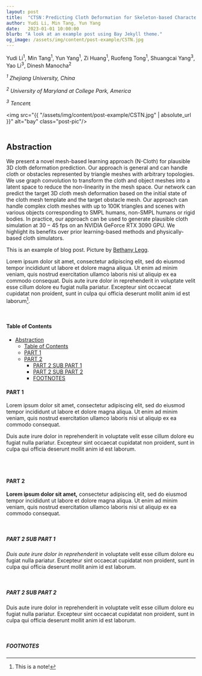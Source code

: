 ```yaml
---
layout: post
title:  "CTSN：Predicting Cloth Deformation for Skeleton-based Characters with a Two-stream Skinning Network"
author: Yudi Li, Min Tang, Yun Yang
date:   2023-01-01 10:00:00
blurb: "A look at an example post using Bay Jekyll theme."
og_image: /assets/img/content/post-example/CSTN.jpg
---
```


Yudi Li<sup>1</sup>, Min Tang<sup>1</sup>, Yun Yang<sup>1</sup>, Zi Huang<sup>1</sup>, Ruofeng Tong<sup>1</sup>, Shuangcai Yang<sup>3</sup>, Yao Li<sup>3</sup>, Dinesh Manocha<sup>2</sup>

*<sup>1</sup> Zhejiang University, China*

*<sup>2</sup> University of Maryland at College Park, America*

*<sup>3</sup> Tencen*t

<img src="{{ "/assets/img/content/post-example/CSTN.jpg" | absolute_url }}" alt="bay" class="post-pic"/>
<br />
<br />

## Abstraction

We present a novel mesh-based learning approach (N-Cloth) for plausible 3D cloth deformation prediction. Our approach is  general and can handle cloth or obstacles represented by triangle meshes with arbitrary topologies. We use  graph convolution to transform the cloth and object meshes into a latent space to reduce the non-linearity in the mesh space. Our network can predict the target 3D cloth mesh deformation based on the initial state of the cloth mesh template and the target obstacle  mesh. Our approach can handle complex cloth meshes with up to $100$K triangles and scenes with various objects corresponding to SMPL humans, non-SMPL humans or rigid bodies. In practice, our approach can be used to generate plausible cloth simulation at $30-45$ fps on an NVIDIA GeForce RTX 3090 GPU. We highlight its benefits over prior learning-based methods and physically-based cloth simulators.

This is an example of blog post.
Picture by [Bethany Legg](https://unsplash.com/@bkotynski).

Lorem ipsum dolor sit amet, consectetur adipiscing elit, sed do eiusmod tempor incididunt ut labore et dolore magna aliqua. Ut enim ad minim veniam, quis nostrud exercitation ullamco laboris nisi ut aliquip ex ea commodo consequat. Duis aute irure dolor in reprehenderit in voluptate velit esse cillum dolore eu fugiat nulla pariatur. Excepteur sint occaecat cupidatat non proident, sunt in culpa qui officia deserunt mollit anim id est laborum[^1].

<br />


#### Table of Contents
- [Abstraction](#abstraction)
    - [Table of Contents](#table-of-contents)
    - [PART 1](#part-1)
    - [PART 2](#part-2)
      - [PART 2 SUB PART 1](#part-2-sub-part-1)
      - [PART 2 SUB PART 2](#part-2-sub-part-2)
      - [FOOTNOTES](#footnotes)

#### PART 1
Lorem ipsum dolor sit amet, consectetur adipiscing elit, sed do eiusmod tempor incididunt ut labore et dolore magna aliqua. Ut enim ad minim veniam, quis nostrud exercitation ullamco laboris nisi ut aliquip ex ea commodo consequat.
<br />

Duis aute irure dolor in reprehenderit in voluptate velit esse cillum dolore eu fugiat nulla pariatur. Excepteur sint occaecat cupidatat non proident, sunt in culpa qui officia deserunt mollit anim id est laborum.

<br />
<br />

#### PART 2
**Lorem ipsum dolor sit amet,** consectetur adipiscing elit, sed do eiusmod tempor incididunt ut labore et dolore magna aliqua. Ut enim ad minim veniam, quis nostrud exercitation ullamco laboris nisi ut aliquip ex ea commodo consequat.

<br />

##### PART 2 SUB PART 1
*Duis aute irure dolor in reprehenderit* in voluptate velit esse cillum dolore eu fugiat nulla pariatur. Excepteur sint occaecat cupidatat non proident, sunt in culpa qui officia deserunt mollit anim id est laborum.

<br />

##### PART 2 SUB PART 2
Duis aute irure dolor in reprehenderit in voluptate velit esse cillum dolore eu fugiat nulla pariatur. Excepteur sint occaecat cupidatat non proident, sunt in culpa qui officia deserunt mollit anim id est laborum.

<br />


##### FOOTNOTES

[^1]: This is a note!
